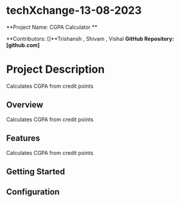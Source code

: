 # techXchange-13-08-2023




**Project Name: CGPA Calculator **

**Contributors: []**Trishansh , Shivam , Vishal
**GitHub Repository: [github.com]**

# Project Description
Calculates CGPA from credit points 


## Overview

Calculates CGPA from credit points 


## Features

Calculates CGPA from credit points 


## Getting Started



## Configuration






